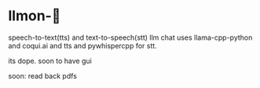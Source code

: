 # llmon-:pie:

speech-to-text(tts) and text-to-speech(stt) llm chat
uses llama-cpp-python and coqui.ai and tts and pywhispercpp for stt. 

its dope. soon to have gui

soon:
read back pdfs
